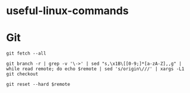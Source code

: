 # useful-linux-commands

# Git

```
git fetch --all
```

```
git branch -r | grep -v '\->' | sed "s,\x1B\[[0-9;]*[a-zA-Z],,g" | while read remote; do echo $remote | sed 's/origin\///' | xargs -L1 git checkout
```

```
git reset --hard $remote
````
